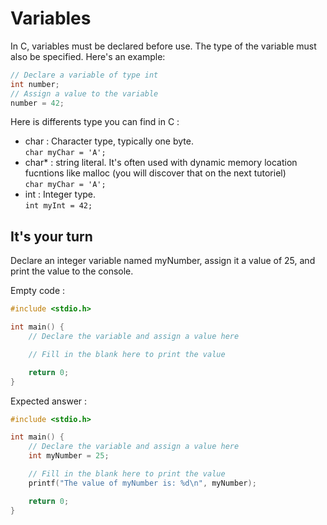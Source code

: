 # Variables

In C, variables must be declared before use. The type of the variable must also be specified. Here's an example:

```c
// Declare a variable of type int
int number;
// Assign a value to the variable
number = 42;
```

Here is differents type you can find in C : 

- char : Character type, typically one byte. \
```char myChar = 'A'; ```
- char* : string literal. It's often used with dynamic memory location fucntions like malloc (you will discover that on the next tutoriel) \
```char myChar = 'A'; ```
- int : Integer type. \
```int myInt = 42; ```

## It's your turn

Declare an integer variable named myNumber, assign it a value of 25, and print the value to the console.

Empty code :
```c
#include <stdio.h>

int main() {
    // Declare the variable and assign a value here

    // Fill in the blank here to print the value

    return 0;
}
```

Expected answer : 
```c
#include <stdio.h>

int main() {
    // Declare the variable and assign a value here
    int myNumber = 25;

    // Fill in the blank here to print the value
    printf("The value of myNumber is: %d\n", myNumber);

    return 0;
}
```

